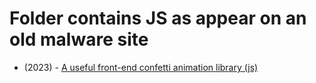# Folder contains JS as appear on an old malware site


* (2023) - [A useful front-end confetti animation library (js)](https://github.com/catdad/canvas-confetti)